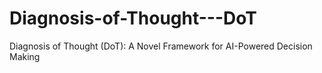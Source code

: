 # Diagnosis-of-Thought---DoT
Diagnosis of Thought (DoT): A Novel Framework for AI-Powered Decision Making
